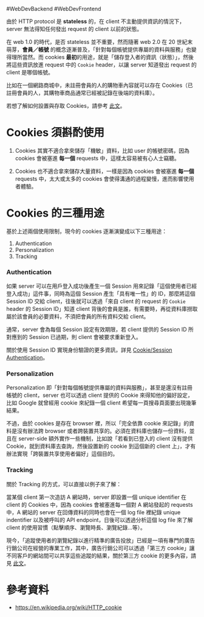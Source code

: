 #WebDevBackend #WebDevFrontend 

由於 HTTP protocol 是 **stateless** 的，在 client 不主動提供資訊的情況下，server 無法得知任何發出 request 的 client 以前的狀態。

在 web 1.0 的時代，是否 stateless 並不重要，然而隨著 web 2.0 在 20 世紀末萌芽，**會員／帳號** 的概念逐漸普及，「針對每個帳號提供專屬的資料與服務」也變得理所當然。而 cookies **最初**的用途，就是「儲存登入者的資訊（狀態）」，然後將這些資訊放進 request 中的 `Cookie` header，以讓 server 知道發出 request 的 client 是哪個帳號。

比如在一個網路商城中，未註冊會員的人的購物車內容就可以存在 Cookies（已註冊會員的人，其購物車商品通常已經被記錄在後端的資料庫）。

若想了解如何設置與存取 Cookies，請參考 [此文](</Web Development/Cookies/Cookies 的存取.md>)。

# Cookies 須斟酌使用

1. Cookies 其實不適合拿來儲存「機敏」資料，比如 user 的帳號密碼，因為 cookies 會被塞進 **每一個** requests 中，這樣太容易被有心人士竊聽。

2. Cookies 也不適合拿來儲存大量資料，一樣是因為 cookies 會被塞進 **每一個** requests 中，太大或太多的 cookies 會使得溝通的過程變慢，進而影響使用者體驗。

# Cookies 的三種用途

基於上述兩個使用限制，現今的 cookies 逐漸演變成以下三種用途：

1. Authentication
2. Personalization
3. Tracking

### Authentication

如果 server 可以在用戶登入成功後產生一個 Session 用來記錄「這個使用者已經登入成功」這件事，同時為這個 Session 產生「具有唯一性」的 ID，那麼將這個 Session ID 交給 client，往後就可以透過「來自 client 的 request 的 `Cookie` header 的 Session ID」知道 client 背後的會員是誰，有需要時，再從資料庫撈取屬於該會員的必要資料，不須把會員的所有資料交給 client。

通常，server 會為每個 Session 設定有效期限，若 client 提供的 Session ID 所對應到的 Session 已過期，則 client 會被要求重新登入。

關於使用 Session ID 實現身份驗證的更多資訊，詳見 [Cookie/Session Authentication](</Web Development/Cookie-Based Authentication vs. Token-Based Authentication.md#Cookie-Based Authentication>)。

### Personalization

Personalization 即「針對每個帳號提供專屬的資料與服務」，甚至是還沒有註冊帳號的 client，server 也可以透過 client 提供的 Cookie 來得知他的偏好設定，比如 Google 就曾經用 cookie 來紀錄一個 client 希望每一頁搜尋頁面要出現幾筆結果。

不過，由於 cookies 是存在 browser 裡，所以「完全依靠 cookie 來記錄」的資料是沒有辦法跨 browser 或者跨裝置共享的。必須在資料庫也儲存一份資料，並且在 server-side 額外實作一些機制，比如說「若看到已登入的 client 沒有提供 Cookie，就到資料庫去查詢，然後設置新的 cookie 到這個新的 client 上」，才有辦法實現「跨裝置共享使用者偏好」這個目的。

### Tracking

關於 Tracking 的方式，可以直接以例子來了解：

當某個 client 第一次造訪 A 網站時，server 即設置一個 unique identifier 在 client 的 Cookies 中，因為 cookies 會被塞進每一個對 A 網站發起的 requests 中，A 網站的 server 在回傳資料的同時也會在一個 log file 裡紀錄 unique indentifier 以及被呼叫的 API endpoint，日後可以透過分析這個 log file 來了解 client 的使用習慣（點擊順序、瀏覽時長、瀏覽紀錄...等）。

現今，「追蹤使用者的瀏覽紀錄以進行精準的廣告投放」已經是一項有專門的廣告行銷公司在經營的專業工作，其中，廣告行銷公司可以透過「第三方 cookie」讓不同客戶的網站間可以共享這些追蹤的結果，關於第三方 cookie 的更多內容，請見 [此文](</Web Development/Cookies/第一方 Cookies & 第三方 Cookies.md>)。

# 參考資料

- <https://en.wikipedia.org/wiki/HTTP_cookie>
